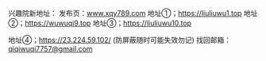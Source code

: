
兴趣院新地址：
发布页：www.xqy789.com
地址①；https://liuliuwu1.top
地址②；https://wuwuqi9.top
地址③；https://liuliuwu10.top

地址④；https://23.224.59.102/ (防屏蔽随时可能失效勿记)
找回邮箱：qiqiwuqi7757@gmail.com


